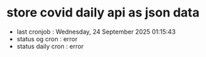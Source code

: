 # store covid daily api as json data

- last cronjob : Wednesday, 24 September 2025 01:15:43
- status og cron : error
- status daily cron : error
      
      